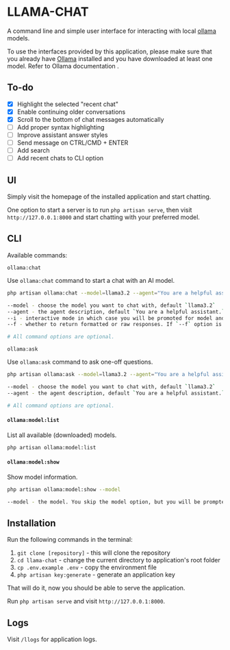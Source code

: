 # LLAMA-CHAT

A command line and simple user interface for interacting with local [ollama](https://ollama.com) models.

To use the interfaces provided by this application, please make sure that you already have [Ollama](https://github.com/ollama/ollama) installed and you have downloaded at least one model. Refer to Ollama documentation .

## To-do

- [x] Highlight the selected "recent chat"
- [x] Enable continuing older conversations
- [x] Scroll to the bottom of chat messages automatically
- [ ] Add proper syntax highlighting
- [ ] Improve assistant answer styles
- [ ] Send message on CTRL/CMD + ENTER
- [ ] Add search
- [ ] Add recent chats to CLI option

## UI

Simply visit the homepage of the installed application and start chatting.

One option to start a server is to run `php artisan serve`, then visit `http://127.0.0.1:8000` and start chatting with your preferred model.

## CLI

Available commands:

`ollama:chat`

Use `ollama:chat` command to start a chat with an AI model.

```bash
php artisan ollama:chat --model=llama3.2 --agent="You are a helpful assistant." --i --f

--model - choose the model you want to chat with, default `llama3.2`
--agent - the agent description, default `You are a helpful assistant.`
--i - interactive mode in which case you will be promoted for model and agent. Default `false`
--f - whether to return formatted or raw responses. If `--f` option is present, the responses will be formatted after being displayed, which will disable the option to see the previous responses. Default `false`

# All command options are optional.
```

`ollama:ask`

Use `ollama:ask` command to ask one-off questions.

```bash
php artisan ollama:ask --model=llama3.2 --agent="You are a helpful assistant."

--model - choose the model you want to chat with, default `llama3.2`
--agent - the agent description, default `You are a helpful assistant.`

# All command options are optional.
```

#### `ollama:model:list`

List all available (downloaded) models.

```bash
php artisan ollama:model:list
```

#### `ollama:model:show`

Show model information.

```bash
php artisan ollama:model:show --model

--model - the model. You skip the model option, but you will be prompted to enter its name right after that.
```

## Installation

Run the following commands in the terminal:

1. `git clone [repository]` - this will clone the repository
2. `cd llama-chat` - change the current directory to application's root folder
3. `cp .env.example .env` - copy the environment file
4. `php artisan key:generate` - generate an application key

That will do it, now you should be able to serve the application.

Run `php artisan serve` and visit `http://127.0.0.1:8000`.

## Logs

Visit `/llogs` for application logs.
